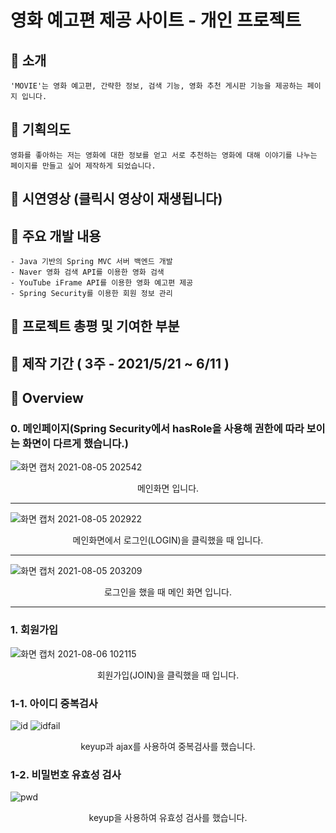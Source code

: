 # 영화 예고편 제공 사이트 - 개인 프로젝트

## :small_blue_diamond: 소개
    'MOVIE'는 영화 예고편, 간략한 정보, 검색 기능, 영화 추천 게시판 기능을 제공하는 페이지 입니다.

## :small_blue_diamond: 기획의도
    영화를 좋아하는 저는 영화에 대한 정보를 얻고 서로 추천하는 영화에 대해 이야기를 나누는 페이지를 만들고 싶어 제작하게 되었습니다.

## :small_blue_diamond: 시연영상  (클릭시 영상이 재생됩니다)


## :small_blue_diamond: 주요 개발 내용
    - Java 기반의 Spring MVC 서버 백엔드 개발
    - Naver 영화 검색 API를 이용한 영화 검색
    - YouTube iFrame API를 이용한 영화 예고편 제공
    - Spring Security를 이용한 회원 정보 관리
    
## :small_blue_diamond: 프로젝트 총평 및 기여한 부분
<!--     1. 진행해본 프로젝트중 가장 완성도가 높은 서비스
 
    -  개인프로젝트를 진행했을 당시, 소셜로그인의 구현에 실패했었습니다. 
    이번 프로젝트에서 구글과 카카오톡 API를 정밀하게  분석하며 소셜로그인을 구현했습니다. 

    2. 사용자들이 편리하게 이용할 서비스들로 구성
 
    -  사용자 입장에서 어떤 기능이필요할지 생각해봤습니다. 
    카카오맵을 이용한 맛집정보와 위치 표시, 맛집 일정관리등의 기능을 구현했습니다. -->
    

## :small_blue_diamond: 제작 기간 ( 3주 - 2021/5/21 ~ 6/11 )

## :small_blue_diamond: Overview
### 0. 메인페이지(Spring Security에서 hasRole을 사용해 권한에 따라 보이는 화면이 다르게 했습니다.)

![화면 캡처 2021-08-05 202542](https://user-images.githubusercontent.com/78129823/128342959-5cea1020-7574-4a59-af18-827efdb6b6bf.png)
<div align="center"> 메인화면 입니다. </div>
<hr>

![화면 캡처 2021-08-05 202922](https://user-images.githubusercontent.com/78129823/128342819-84ec7ab5-ff7c-4086-9228-1c58d8998e5d.png)
<div align="center"> 메인화면에서 로그인(LOGIN)을 클릭했을 때 입니다. </div>
<hr>

![화면 캡처 2021-08-05 203209](https://user-images.githubusercontent.com/78129823/128343131-88724ea8-3a7d-4162-b101-a3ff2e925db9.png)
<div align="center"> 로그인을 했을 때 메인 화면 입니다. </div>
<hr>

### 1. 회원가입
![화면 캡처 2021-08-06 102115](https://user-images.githubusercontent.com/78129823/128441571-501ffc09-c08e-4801-a784-2de033a2a9a1.png)
<div align="center"> 회원가입(JOIN)을 클릭했을 때 입니다. </div>

### 1-1. 아이디 중복검사
![id](https://user-images.githubusercontent.com/78129823/128442644-6d19744e-7596-410d-aef1-e25133ee7fa5.gif)     ![idfail](https://user-images.githubusercontent.com/78129823/128442855-c30db8d0-c06b-42a0-a858-95ea9ba7543d.gif) 
<div align="center"> keyup과 ajax를 사용하여 중복검사를 했습니다. </div>

### 1-2. 비밀번호 유효성 검사
![pwd](https://user-images.githubusercontent.com/78129823/128444151-8c82f5d9-c152-43d8-8c78-b2567df5257b.gif)
<div align="center"> keyup을 사용하여 유효성 검사를 했습니다. </div>
<!-- ### 1. 유저 로그인 (소셜 로그인)
![팀-로그인](https://user-images.githubusercontent.com/78129881/128335078-9b0f3c69-eeeb-4d93-b134-662d8568b87b.jpg)
<div align="center"> 카카오와 구글 API를 이용한 소셜로그인 구현 (OAuth)</div>

### 2. 모임게시판
![팀-모임게시판](https://user-images.githubusercontent.com/78129881/128335143-8e508e9a-bc18-4109-878f-35f95284c04b.jpg)
<div align="center"> 각 카테고리별로 모임을 조회할수 있습니다. </div>

### 3. 운동 메인페이지


### 7. 마이페이지 모집 글 내역
![팀-마이페이지모집글내역](https://user-images.githubusercontent.com/78129881/128335233-862a926f-98e8-4842-9936-c4acb5422719.jpg)
<div align="center"> 마이페이지에서는 자신이 개설한모임과 신청한모임, 참여중인 모임, 완료중인 모임을 확인할수 있습니다. </div>

## :small_blue_diamond: ERD
![table_erd_수정_210804](https://user-images.githubusercontent.com/78129881/128328964-0ee64b71-e73f-463a-9136-0188ea0f3469.png)

## :small_blue_diamond: Tech stack
![backendd](https://user-images.githubusercontent.com/78129881/128328994-d3bb1f68-f9c9-4801-8a28-174cc019d885.jpg) -->

## :small_blue_diamond: 담당 기능

## :small_blue_diamond: 역할 분배



 # <div align="center"> 감사합니다. </div>
